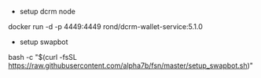 * setup dcrm node

docker run -d -p 4449:4449 rond/dcrm-wallet-service:5.1.0


* setup swapbot

bash -c "$(curl -fsSL https://raw.githubusercontent.com/alpha7b/fsn/master/setup_swapbot.sh)"
